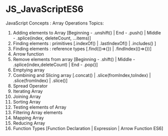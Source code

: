 # JS_JavaScriptES6
JavaScript Concepts : Array Operations 
Topics:

1.	Adding elements to Array [Beginning - .unshift() | End - .push() | Middle - .splice(index, deleteCount, ...items)] 
2.	Finding elements : primitives [.indexOf() | .lastIndexOf() | .includes() ]
3.	Finding elements : reference types [.find(()=>{}) | .findIndex(()=>{})]
4.	Arrow function
5.	Remove elements from array [Beginning - .shift() | Middle - .splice(index,deleteCount) | End - .pop()]
6.	Emptying array 
7.	Combining and Slicing array [.concat() | .slice(fromIndex,toIndex) | .slice(fromIndex) | .slice()]
8.	Spread Operator 
9.	Iterating Array
10.	Joining Array
11.	Sorting Array
12.	Testing elements of Array
13.	Filtering Array elements
14.	Mapping Array
15.	Reducing Array
16. Function Types [Function Declaration | Expression | Arrow Function ES6]
